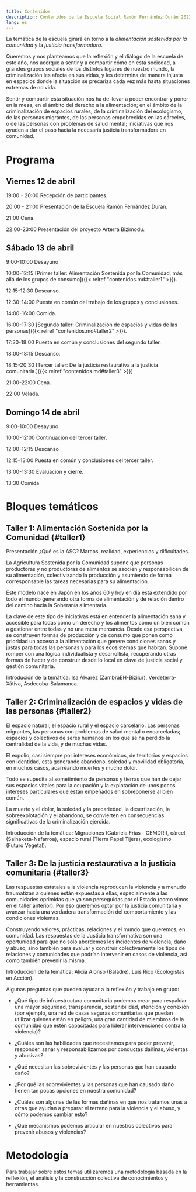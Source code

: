 ```yaml
---
title: Contenidos
description: Contenidos de la Escuela Social Ramón Fernández Durán 2022
lang: es
---
```


La temática de la escuela girará en torno a la _alimentación sostenida por la comunidad_ y la _justicia transformadora_.

Queremos y nos planteamos que la reflexión y el diálogo de la escuela de este año, nos acerque a sentir y a compartir cómo en esta sociedad, a grandes grupos sociales de los distintos lugares de nuestro mundo, la criminalización les afecta en sus vidas, y les determina de manera injusta en espacios donde la situación se precariza cada vez más hasta situaciones extremas de no vida.

Sentir y compartir esta situación nos ha de llevar a poder encontrar y poner en la mesa, en el ámbito del derecho a la alimentación; en el ámbito de la criminalización de espacios rurales, de la criminalización del ecologismo, de las personas migrantes, de las personas empobrecidas en las cárceles, o de las personas con problemas de salud mental; iniciativas que nos ayuden a dar el paso hacia la necesaria justicia transformadora en comunidad.

# Programa

## Viernes 12 de abril

19:00 - 20:00 Recepción de participantes.

20:00 - 21:00 Presentación de la Escuela Ramón Fernández Durán.

21:00 Cena.

22:00-23:00 Presentación del proyecto Arterra Bizimodu.

## Sábado 13 de abril

9:00-10:00 Desayuno

10:00-12:15 [Primer taller: Alimentación Sostenida por la Comunidad, más allá de los grupos de consumo]({{< relref "contenidos.md#taller1" >}}).

12:15-12:30 Descanso.

12:30-14:00 Puesta en común del trabajo de los grupos y conclusiones.

14:00-16:00 Comida.

16:00-17:30 [Segundo taller: Criminalización de espacios y vidas de las personas]({{< relref "contenidos.md#taller2" >}}).

17:30-18:00 Puesta en común y conclusiones del segundo taller.

18:00-18:15 Descanso.

18:15-20:30 [Tercer taller: De la justicia restaurativa a la justicia comunitaria.]({{< relref "contenidos.md#taller3" >}})

21:00-22:00 Cena.

22:00 Velada.

## Domingo 14 de abril

9:00-10:00 Desayuno.

10:00-12:00 Continuación del tercer taller.

12:00-12:15 Descanso

12:15-13:00 Puesta en común y conclusiones del tercer taller.

13:00-13:30 Evaluación y cierre.

13:30 Comida

# Bloques temáticos

## Taller 1: Alimentación Sostenida por la Comunidad {#taller1}

Presentación ¿Qué es la ASC? Marcos, realidad, experiencias y dificultades.

La Agricultura Sostenida por la Comunidad supone que personas productoras y no productoras de alimentos se asocien y responsabilicen de su alimentación, colectivizando la producción y asumiendo de forma corresponsable las tareas necesarias para su alimentación.

Este modelo nace en Japón en los años 60 y hoy en día está extendido por todo el mundo generando otra forma de alimentación y de relación dentro del camino hacia la Soberanía alimentaria.

La clave de este tipo de iniciativas está en entender la alimentación sana y accesible para todas como un derecho y los alimentos como un bien común a gestionar entre todas y no una mera mercancía. Desde esa perspectiva, se construyen formas de producción y de consumo que ponen como prioridad un acceso a la alimentación que genere condiciones sanas y justas para todas las personas y para los ecosistemas que habitan. Supone romper con una lógica individualista y desarrollista, recuperando otras formas de hacer y de construir desde lo local en clave de justicia social y gestión comunitaria.

Introdución de la temática: Isa Álvarez (ZambraEH-Bizilur), Verdeterra-Xátiva, Asdecoba-Salamanca. 

## Taller 2: Criminalización de espacios y vidas de las personas {#taller2}

El espacio natural, el espacio rural y el espacio carcelario. Las personas migrantes, las personas con problemas de salud mental o encarceladas; espacios y colectivos de seres humanos en los que se ha perdido la centralidad de la vida, y de muchas vidas.

El expolio, casi siempre por intereses económicos, de territorios y espacios con identidad, está generando abandono, soledad y movilidad obligatoria, en muchos casos, acarreando muertes y mucho dolor.

Todo se supedita al sometimiento de personas y tierras que han de dejar sus espacios vitales para la ocupación y la explotación de unos pocos intereses particulares que están empeñados en sobreponerse al bien común.

La muerte y el dolor, la soledad y la precariedad, la desertización, la sobreexplotación y el abandono, se convierten en consecuencias significativas de la criminalización ejercida.

Introducción de la temática: Migraciones (Gabriela Frías - CEMDRI), cárcel (Salhaketa-Nafarroa), espacio rural (Tierra Papel Tijera), ecologismo (Futuro Vegetal).

## Taller 3: De la justicia restaurativa a la justicia comunitaria {#taller3}

Las respuestas estatales a la violencia reproducen la violencia y a menudo traumatizan a quienes están expuestas a ellas, especialmente a las comunidades oprimidas que ya son perseguidas por el Estado (como vimos en el taller anterior). Por eso queremos optar por la justicia comunitaria y avanzar hacia una verdadera transformación del comportamiento y las condiciones violentas. 

Construyendo valores, prácticas, relaciones y el mundo que queremos, en comunidad. Las respuestas de la Justicia transformativa son una oportunidad para que no solo abordemos los incidentes de violencia, daño y abuso, sino también para evaluar y construir colectivamente los tipos de relaciones y comunidades que podrían intervenir en casos de violencia, así como también prevenir la misma. 

Introducción de la temática: Alicia Alonso (Baladre), Luis Rico (Ecologistas en Acción).

Algunas preguntas que pueden ayudar a la reflexión y trabajo en grupo:

- ¿Qué tipo de infraestructura comunitaria podemos crear para respaldar una mayor seguridad, transparencia, sostenibilidad, atención y conexión (por ejemplo, una red de casas seguras comunitarias que puedan utilizar quienes están en peligro, una gran cantidad de miembros de la comunidad que estén capacitadas para liderar intervenciones contra la violencia)?

- ¿Cuáles son las habilidades que necesitamos para poder prevenir, responder, sanar y responsabilizarnos por conductas dañinas, violentas y abusivas?

- ¿Qué necesitan las sobrevivientes y las personas que han causado daño?
  
- ¿Por qué las sobrevivientes y las personas que han causado daño tienen tan pocas opciones en nuestra comunidad?
  
- ¿Cuáles son algunas de las formas dañinas en que nos tratamos unas a otras que ayudan a preparar el terreno para la violencia y el abuso, y cómo podemos cambiar esto?

- ¿Qué mecanismos podemos articular en nuestros colectivos para prevenir abusos y violencias?


# Metodología

Para trabajar sobre estos temas utilizaremos una metodología basada en la reflexión, el análisis y la construcción colectiva de conocimientos y herramientas.

